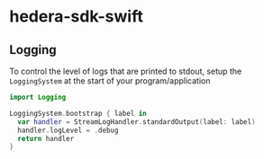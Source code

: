 # hedera-sdk-swift

## Logging
To control the level of logs that are printed to stdout, setup the `LoggingSystem` at the start of your program/application

```swift
import Logging

LoggingSystem.bootstrap { label in
  var handler = StreamLogHandler.standardOutput(label: label)
  handler.logLevel = .debug
  return handler
}
```